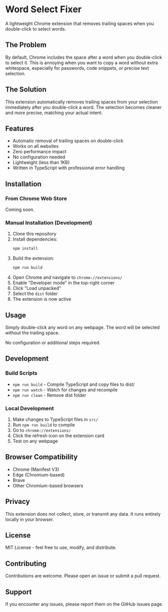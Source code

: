 # Word Select Fixer

A lightweight Chrome extension that removes trailing spaces when you double-click to select words.

## The Problem

By default, Chrome includes the space after a word when you double-click to select it. This is annoying when you want to copy a word without extra whitespace, especially for passwords, code snippets, or precise text selection.

## The Solution

This extension automatically removes trailing spaces from your selection immediately after you double-click a word. The selection becomes cleaner and more precise, matching your actual intent.

## Features

- Automatic removal of trailing spaces on double-click
- Works on all websites
- Zero performance impact
- No configuration needed
- Lightweight (less than 1KB)
- Written in TypeScript with professional error handling

## Installation

### From Chrome Web Store

Coming soon.

### Manual Installation (Development)

1. Clone this repository
2. Install dependencies:
   ```bash
   npm install
   ```
3. Build the extension:
   ```bash
   npm run build
   ```
4. Open Chrome and navigate to `chrome://extensions/`
5. Enable "Developer mode" in the top-right corner
6. Click "Load unpacked"
7. Select the `dist` folder
8. The extension is now active

## Usage

Simply double-click any word on any webpage. The word will be selected without the trailing space.

No configuration or additional steps required.

## Development

### Build Scripts

- `npm run build` - Compile TypeScript and copy files to dist/
- `npm run watch` - Watch for changes and recompile
- `npm run clean` - Remove dist folder

### Local Development

1. Make changes to TypeScript files in `src/`
2. Run `npm run build` to compile
3. Go to `chrome://extensions/`
4. Click the refresh icon on the extension card
5. Test on any webpage

## Browser Compatibility

- Chrome (Manifest V3)
- Edge (Chromium-based)
- Brave
- Other Chromium-based browsers

## Privacy

This extension does not collect, store, or transmit any data. It runs entirely locally in your browser.

## License

MIT License - feel free to use, modify, and distribute.

## Contributing

Contributions are welcome. Please open an issue or submit a pull request.

## Support

If you encounter any issues, please report them on the GitHub issues page.